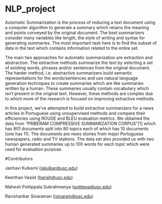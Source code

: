 # NLP_project

Automatic Summarization is the process of reducing a text document using a computer algorithm to generate a summary which retains the meaning and points conveyed by the original document. The best summarizers consider many variables like length, the style of writing and syntax for generating summaries. The most important task here is to find the subset of data in the text which contains information related to the entire set. 

The main two approaches for automatic summarization are extraction and abstraction. The extractive methods summarize the text by selecting a set of existing words, phrases and/or sentences from the original document. The harder method, i.e. abstractive summarizers build semantic representations for the words/sentences and use natural language generation techniques to create summaries which are like summaries written by a human. These summaries usually contain vocabulary which isn’t present in the original text. However, these methods are complex due to which more of the research is focused on improving extractive methods.

In this project, we’ve attempted to build extractive summarizers for a news articles in Portuguese using unsupervised methods and compare their efficiencies using ROUGE and BLEU evaluation metrics. We obtained the data from “PRIBERAM COMPRESSIVE SUMMARIZATION CORPUS”[1] which has 801 documents split into 80 topics each of which has 10 documents (one has 11). The documents are news stories from major Portuguese newspapers, radio and TV stations. The data set also provided us with two human generated summaries up to 100 words for each topic which were used for evaluation purpose.


#Contributors

Janhavi Kulkarni (jskulkar@usc.edu)

Keerthan Vasist (harish@usc.edu)

Mahesh Pottippala Subrahmanya (pottippa@usc.edu)

Ravishankar Sivaraman (rsivaram@usc.edu)

